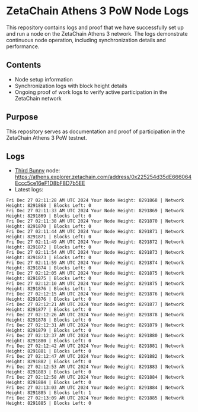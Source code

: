 # ZetaChain Athens 3 PoW Node Logs
This repository contains logs and proof that we have successfully set up and run a node on the ZetaChain Athens 3 network. The logs demonstrate continuous node operation, including synchronization details and performance.

## Contents
- Node setup information
- Synchronization logs with block height details
- Ongoing proof of work logs to verify active participation in the ZetaChain network

## Purpose
This repository serves as documentation and proof of participation in the ZetaChain Athens 3 PoW testnet.

## Logs

- [Third Bunny](https://thirdbunny.xyz/) node: https://athens.explorer.zetachain.com/address/0x225254d35dE666064Eccc5ce16eF1D8bF8D7b5EE
- Latest logs:
```
Fri Dec 27 02:11:28 AM UTC 2024 Your Node Height: 8291868 | Network Height: 8291868 | Blocks Left: 0
Fri Dec 27 02:11:33 AM UTC 2024 Your Node Height: 8291869 | Network Height: 8291869 | Blocks Left: 0
Fri Dec 27 02:11:38 AM UTC 2024 Your Node Height: 8291870 | Network Height: 8291870 | Blocks Left: 0
Fri Dec 27 02:11:44 AM UTC 2024 Your Node Height: 8291871 | Network Height: 8291871 | Blocks Left: 0
Fri Dec 27 02:11:49 AM UTC 2024 Your Node Height: 8291872 | Network Height: 8291872 | Blocks Left: 0
Fri Dec 27 02:11:54 AM UTC 2024 Your Node Height: 8291873 | Network Height: 8291873 | Blocks Left: 0
Fri Dec 27 02:11:59 AM UTC 2024 Your Node Height: 8291874 | Network Height: 8291874 | Blocks Left: 0
Fri Dec 27 02:12:05 AM UTC 2024 Your Node Height: 8291875 | Network Height: 8291875 | Blocks Left: 0
Fri Dec 27 02:12:10 AM UTC 2024 Your Node Height: 8291875 | Network Height: 8291876 | Blocks Left: 1
Fri Dec 27 02:12:15 AM UTC 2024 Your Node Height: 8291876 | Network Height: 8291876 | Blocks Left: 0
Fri Dec 27 02:12:21 AM UTC 2024 Your Node Height: 8291877 | Network Height: 8291877 | Blocks Left: 0
Fri Dec 27 02:12:26 AM UTC 2024 Your Node Height: 8291878 | Network Height: 8291878 | Blocks Left: 0
Fri Dec 27 02:12:31 AM UTC 2024 Your Node Height: 8291879 | Network Height: 8291879 | Blocks Left: 0
Fri Dec 27 02:12:37 AM UTC 2024 Your Node Height: 8291880 | Network Height: 8291880 | Blocks Left: 0
Fri Dec 27 02:12:42 AM UTC 2024 Your Node Height: 8291881 | Network Height: 8291881 | Blocks Left: 0
Fri Dec 27 02:12:47 AM UTC 2024 Your Node Height: 8291882 | Network Height: 8291882 | Blocks Left: 0
Fri Dec 27 02:12:53 AM UTC 2024 Your Node Height: 8291883 | Network Height: 8291883 | Blocks Left: 0
Fri Dec 27 02:12:58 AM UTC 2024 Your Node Height: 8291884 | Network Height: 8291884 | Blocks Left: 0
Fri Dec 27 02:13:03 AM UTC 2024 Your Node Height: 8291884 | Network Height: 8291885 | Blocks Left: 1
Fri Dec 27 02:13:09 AM UTC 2024 Your Node Height: 8291885 | Network Height: 8291885 | Blocks Left: 0
```
